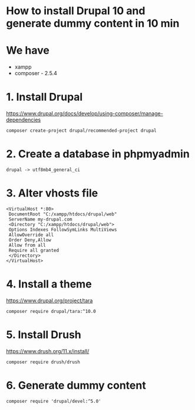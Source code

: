 
# How to install Drupal 10 and generate dummy content in 10 min


# We have
- xampp
- composer - 2.5.4

# 1. Install Drupal

https://www.drupal.org/docs/develop/using-composer/manage-dependencies

```composer create-project drupal/recommended-project drupal```


# 2. Create a database in phpmyadmin

```drupal -> utf8mb4_general_ci```

# 3. Alter vhosts file 

```
<VirtualHost *:80>
 DocumentRoot "C:/xampp/htdocs/drupal/web"
 ServerName my-drupal.com
 <Directory "C:/xampp/htdocs/drupal/web">
 Options Indexes FollowSymLinks MultiViews
 AllowOverride all
 Order Deny,Allow
 Allow from all
 Require all granted
 </Directory>
</VirtualHost>
```

# 4. Install a theme 

https://www.drupal.org/project/tara

```composer require drupal/tara:^10.0```

# 5. Install Drush
https://www.drush.org/11.x/install/


```composer require drush/drush```


# 6. Generate dummy content


```composer require 'drupal/devel:^5.0'```

